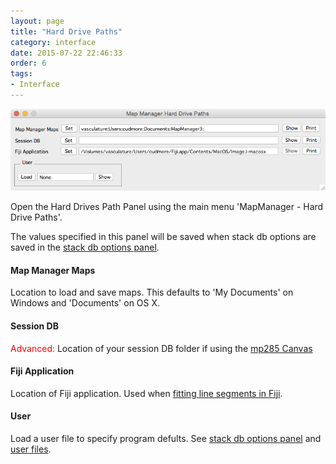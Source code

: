 ```yaml
---
layout: page
title: "Hard Drive Paths"
category: interface
date: 2015-07-22 22:46:33
order: 6
tags:
- Interface
---
```


<IMG class="img-float-left" SRC="images/mm3/mm3-hdd-paths.png" WIDTH="650">

<div class="print-page-break"></div>

Open the Hard Drives Path Panel using the main menu 'MapManager - Hard Drive Paths'.

The values specified in this panel will be saved when stack db options are saved in the [stack db options panel][4].

#### Map Manager Maps

Location to load and save maps. This defaults to 'My Documents' on Windows and 'Documents' on OS X.
    
#### Session DB

<font color="red">Advanced:</font> Location of your session DB folder if using the [mp285 Canvas][6]
    
#### Fiji Application 

Location of Fiji application. Used when [fitting line segments in Fiji][5].

#### User 

Load a user file to specify program defults. See [stack db options panel][4] and [user files][3].

<div class="print-page-break"></div>

[1]: /mapmanager/stack-browser/
[2]: /mapmanager/making-a-map/
[3]: /mapmanager/user-files/
[4]: /mapmanager/stackdb-options-panel
[5]: /mapmanager/fitting-segments-in-fiji/
[6]: http://www.robertcudmore.org/maptracker/v2/mp285/
